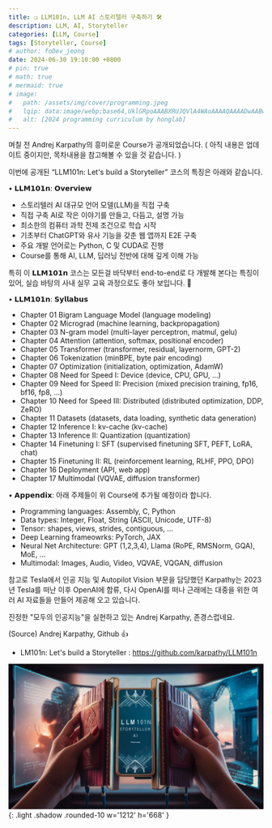 ```yaml
---
title: ❏ LLM101n, LLM AI 스토리텔러 구축하기 🛠️
description: LLM, AI, Storyteller
categories: [LLM, Course]
tags: [Storyteller, Course]
# author: foDev_jeong
date: 2024-06-30 19:10:00 +0800
# pin: true
# math: true
# mermaid: true
# image:
#   path: /assets/img/cover/programming.jpeg
#   lqip: data:image/webp;base64,UklGRpoAAABXRUJQVlA4WAoAAAAQAAAADwAABwAAQUxQSDIAAAARL0AmbZurmr57yyIiqE8oiG0bejIYEQTgqiDA9vqnsUSI6H+oAERp2HZ65qP/VIAWAFZQOCBCAAAA8AEAnQEqEAAIAAVAfCWkAALp8sF8rgRgAP7o9FDvMCkMde9PK7euH5M1m6VWoDXf2FkP3BqV0ZYbO6NA/VFIAAAA
#   alt: [2024 programming curriculum by honglab]
---
```


며칠 전 Andrej Karpathy의 흥미로운 Course가 공개되었습니다.
( 아직 내용은 업데이트 중이지만, 목차내용을 참고해볼 수 있을 것 같습니다. )

이번에 공개된 “LLM101n: Let's build a Storyteller” 코스의 특징은 아래와 같습니다.

• 𝗟𝗟𝗠𝟭𝟬𝟭𝗻: 𝗢𝘃𝗲𝗿𝘃𝗶𝗲𝘄
 - 스토리텔러 AI 대규모 언어 모델(LLM)을 직접 구축
 - 직접 구축 AI로 작은 이야기를 만들고, 다듬고, 설명 가능
 - 최소한의 컴퓨터 과학 전제 조건으로 학습 시작
 - 기초부터 ChatGPT와 유사 기능을 갖춘 웹 앱까지 E2E 구축
 - 주요 개발 언어로는 Python, C 및 CUDA로 진행
 - Course를 통해 AI, LLM, 딥러닝 전반에 대해 깊게 이해 가능

특히 이 𝗟𝗟𝗠𝟭𝟬𝟭𝗻 코스는 모든걸 바닥부터 end-to-end로 다 개발해 본다는 특징이 있어, 실습 바탕의 사내 실무 교육 과정으로도 좋아 보입니다. 🤔

• 𝗟𝗟𝗠𝟭𝟬𝟭𝗻: 𝗦𝘆𝗹𝗹𝗮𝗯𝘂𝘀
 - Chapter 01 Bigram Language Model (language modeling)
 - Chapter 02 Micrograd (machine learning, backpropagation)
 - Chapter 03 N-gram model (multi-layer perceptron, matmul, gelu)
 - Chapter 04 Attention (attention, softmax, positional encoder)
 - Chapter 05 Transformer (transformer, residual, layernorm, GPT-2)
 - Chapter 06 Tokenization (minBPE, byte pair encoding)
 - Chapter 07 Optimization (initialization, optimization, AdamW)
 - Chapter 08 Need for Speed I: Device (device, CPU, GPU, ...)
 - Chapter 09 Need for Speed II: Precision (mixed precision training, fp16, bf16, fp8, ...)
 - Chapter 10 Need for Speed III: Distributed (distributed optimization, DDP, ZeRO)
 - Chapter 11 Datasets (datasets, data loading, synthetic data generation)
 - Chapter 12 Inference I: kv-cache (kv-cache)
 - Chapter 13 Inference II: Quantization (quantization)
 - Chapter 14 Finetuning I: SFT (supervised finetuning SFT, PEFT, LoRA, chat)
 - Chapter 15 Finetuning II: RL (reinforcement learning, RLHF, PPO, DPO)
 - Chapter 16 Deployment (API, web app)
 - Chapter 17 Multimodal (VQVAE, diffusion transformer)

• 𝗔𝗽𝗽𝗲𝗻𝗱𝗶𝘅: 아래 주제들이 위 Course에 추가될 예정이라 합니다.
 - Programming languages: Assembly, C, Python
 - Data types: Integer, Float, String (ASCII, Unicode, UTF-8)
 - Tensor: shapes, views, strides, contiguous, ...
 - Deep Learning frameowrks: PyTorch, JAX
 - Neural Net Architecture: GPT (1,2,3,4), Llama (RoPE, RMSNorm, GQA), MoE, ...
 - Multimodal: Images, Audio, Video, VQVAE, VQGAN, diffusion

참고로 Tesla에서 인공 지능 및 Autopilot Vision 부문을 담당했던 Karpathy는 2023년 Tesla를 떠난 이후 OpenAI에 합류, 다시 OpenAI를 떠나 근래에는 대중을 위한 여러 AI 자료들을 만들어 제공해 오고 있습니다.

진정한 "모두의 인공지능"을 실현하고 있는 Andrej Karpathy, 존경스럽네요.

(Source) Andrej Karpathy, Github 👍 
 - LM101n: Let's build a Storyteller : <https://github.com/karpathy/LLM101n>

![ LLM101N storyteller AI ](/assets/img/llm/llm101n_storyteller.jpeg){: .light .shadow .rounded-10 w='1212' h='668' }
